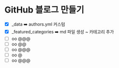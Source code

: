 # GitHub 블로그 만들기
- [x] _data ➡️ authors.yml 커스텀 
- [x] _featured_categories ➡️ md 파일 생성 ~ 카테고리 추가
- [ ] oo @@@
- [ ] oo @@
- [ ] oo @@@
- [ ] oo @
- [ ] oo @@@
